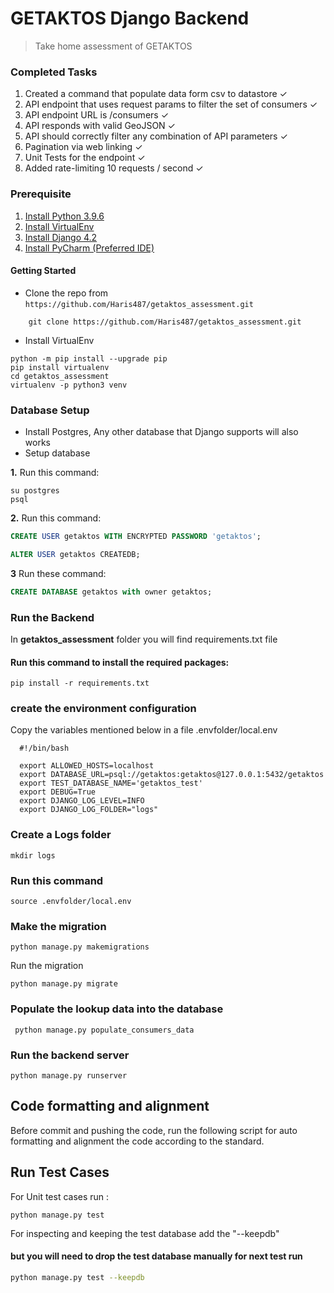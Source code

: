 # GETAKTOS Django Backend

> Take home assessment of GETAKTOS

### Completed Tasks

1. Created a command that populate data form csv to datastore ✓
2. API endpoint that uses request params to filter the set of consumers ✓
3. API endpoint URL is /consumers ✓
4. API responds with valid GeoJSON ✓
5. API should correctly filter any combination of API parameters ✓
6. Pagination via web linking ✓
7. Unit Tests for the endpoint ✓
8. Added rate-limiting 10 requests / second ✓
### Prerequisite

1. [Install Python 3.9.6](https://www.python.org/downloads/)
2. [Install VirtualEnv](https://virtualenv.pypa.io/en/latest/installation.html)
3. [Install Django 4.2](https://docs.djangoproject.com/en/4.2/topics/install/)
4. [Install PyCharm (Preferred IDE)](https://www.jetbrains.com/pycharm/download/)

#### Getting Started

- Clone the repo from `https://github.com/Haris487/getaktos_assessment.git`
```commandline
    git clone https://github.com/Haris487/getaktos_assessment.git
```
- Install VirtualEnv

```shell
python -m pip install --upgrade pip
pip install virtualenv
cd getaktos_assessment
virtualenv -p python3 venv
```

### Database Setup

- Install Postgres, Any other database that Django supports will also works
- Setup database

**1.**
Run this command:

```shell
su postgres
psql
```

**2.**
Run this command:

```sql
CREATE USER getaktos WITH ENCRYPTED PASSWORD 'getaktos';
```

```sql
ALTER USER getaktos CREATEDB;
```

**3**
Run these command:

```sql
CREATE DATABASE getaktos with owner getaktos;
```

### Run the Backend

In **getaktos_assessment** folder you will find requirements.txt file

#### Run this command to install the required packages:

```shell
pip install -r requirements.txt
```

### create the environment configuration

Copy the variables mentioned below in a file .envfolder/local.env

```shell
  #!/bin/bash

  export ALLOWED_HOSTS=localhost
  export DATABASE_URL=psql://getaktos:getaktos@127.0.0.1:5432/getaktos
  export TEST_DATABASE_NAME='getaktos_test'
  export DEBUG=True
  export DJANGO_LOG_LEVEL=INFO
  export DJANGO_LOG_FOLDER="logs"
```

### Create a Logs folder

```shell
mkdir logs
```

### Run this command

```shell
source .envfolder/local.env
```

### Make the migration

```shell
python manage.py makemigrations
```

Run the migration

```shell
python manage.py migrate
```

### Populate the lookup data into the database

```shell
 python manage.py populate_consumers_data 
```

### Run the backend server

```shell
python manage.py runserver
```

## Code formatting and alignment

Before commit and pushing the code, run the following script for auto formatting and alignment the code according to the standard.

## Run Test Cases

For Unit test cases run :

```shell
python manage.py test
```

For inspecting and keeping the test database add the "--keepdb"

#### but you will need to drop the test database manually for next test run

```bash
python manage.py test --keepdb
```
